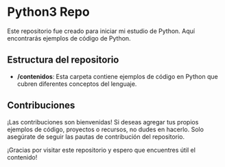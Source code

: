 # Python3 Repo

Este repositorio fue creado para iniciar mi estudio de Python. Aquí encontrarás ejemplos de código de Python.

## Estructura del repositorio

- **/contenidos**: Esta carpeta contiene ejemplos de código en Python que cubren diferentes conceptos del lenguaje.


## Contribuciones

¡Las contribuciones son bienvenidas! Si deseas agregar tus propios ejemplos de código, proyectos o recursos, no dudes en hacerlo. Solo asegúrate de seguir las pautas de contribución del repositorio.



¡Gracias por visitar este repositorio y espero que encuentres útil el contenido!
